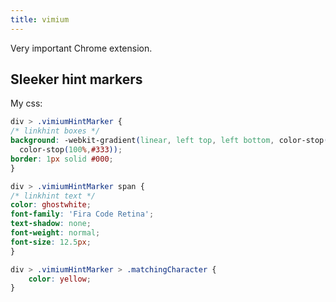 ```yaml
---
title: vimium
---
```


Very important Chrome extension. 


## Sleeker hint markers

My css:

```css
div > .vimiumHintMarker {
/* linkhint boxes */
background: -webkit-gradient(linear, left top, left bottom, color-stop(0%,#555),
  color-stop(100%,#333));
border: 1px solid #000;
}

div > .vimiumHintMarker span {
/* linkhint text */
color: ghostwhite;
font-family: 'Fira Code Retina';
text-shadow: none;
font-weight: normal;
font-size: 12.5px;
}

div > .vimiumHintMarker > .matchingCharacter {
	color: yellow;
}
```